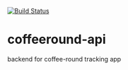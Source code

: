 [![Build Status](https://travis-ci.org/davidamey/coffeeround-api.svg?branch=master)](https://travis-ci.org/davidamey/coffeeround-api)

# coffeeround-api
backend for coffee-round tracking app
